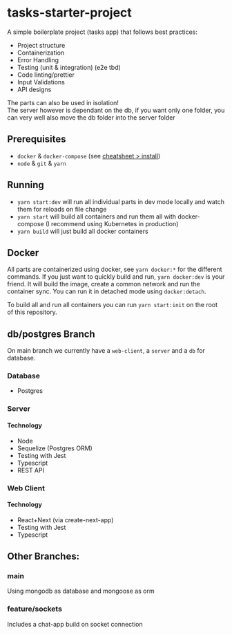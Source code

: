 # tasks-starter-project
A simple boilerplate project (tasks app) that follows best practices:

- Project structure
- Containerization
- Error Handling
- Testing (unit & integration) (e2e tbd)
- Code linting/prettier 
- Input Validations
- API designs

The parts can also be used in isolation!  
The server however is dependant on the db, if you want only one folder, you can very well also move the db folder into the server folder  

## Prerequisites
- `docker` & `docker-compose` (see [cheatsheet > install](https://github.com/ThibaultJanBeyer/cheatsheets/blob/master/docker-cheatsheet.md#install))
- `node` & `git` & `yarn`

## Running

- `yarn start:dev` will run all individual parts in dev mode locally and watch them for reloads on file change
- `yarn start` will build all containers and run them all with docker-compose (I recommend using Kubernetes in production)
- `yarn build` will just build all docker containers

## Docker
All parts are containerized using docker, see `yarn docker:*` for the different commands. If you just want to quickly build and run, `yarn docker:dev` is your friend. It will build the image, create a common network and run the container sync. You can run it in detached mode using `docker:detach`.

To build all and run all containers you can run `yarn start:init` on the root of this repository.


## db/postgres Branch
On main branch we currently have a `web-client`, a `server` and a `db` for database.
### Database
- Postgres
### Server
#### Technology
- Node
- Sequelize (Postgres ORM)
- Testing with Jest
- Typescript
- REST API
### Web Client
#### Technology
- React+Next (via create-next-app)
- Testing with Jest
- Typescript

## Other Branches:

### main

Using mongodb as database and mongoose as orm

### feature/sockets

Includes a chat-app build on socket connection
